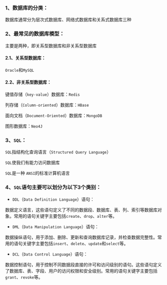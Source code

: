 ### 1、数据库的分类：

数据库通常分为层次式数据库、网络式数据库和关系式数据库三种



### 2、最常见的数据库模型：

主要是两种，即关系型数据库和非关系型数据库

#### 2.1、关系型数据库：

`Oracle`和`MySQL`

#### 2.2、非关系型数据库：

键值存储（`key-value`）数据库：`Redis`

列存储（`Column-oriented`）数据库：`HBase`

面向文档（`Document-Oriented`）数据库：`MongoDB`

图形数据库：`Neo4J`



### 3、`SQL`：

`SQL`指结构化查询语言（`Structured Query Language`）

`SQL`使我们有能力访问数据库

`SQL`是一种 `ANSI`的标准计算机语言



### 4、`SQL`语句主要可以划分为以下3个类别：

* `DDL`（`Data Definition Language`）语句：

数据定义语言，这些语句定义了不同的数据段、数据库、表、列、索引等数据库对象。常用的语句关键字主要包括`create`、`drop`、`alter`等。

* `DML`（`Data Manipulation Language`）语句：

数据操纵语句，用于添加、删除、更新和查询数据库记录，并检查数据完整性。常用的语句关键字主要包括`insert`、`delete`、`update`和`select`等。

* `DCL`（`Data Control Language`）语句：

数据控制语句，用于控制不同数据段直接的许可和访问级别的语句。这些语句定义了数据库、表、字段、用户的访问权限和安全级别。常用的语句关键字主要包括`grant`、`revoke`等。



